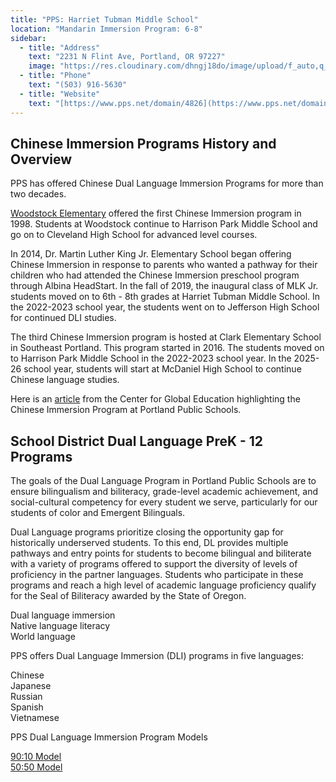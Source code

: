 ```yaml
---
title: "PPS: Harriet Tubman Middle School"
location: "Mandarin Immersion Program: 6-8"
sidebar:
  - title: "Address"
    text: "2231 N Flint Ave, Portland, OR 97227"
    image: "https://res.cloudinary.com/dhngj18do/image/upload/f_auto,q_auto/v1/images/activities/HT-Logo-18-WEB-86x86PX"
  - title: "Phone"
    text: "(503) 916-5630"
  - title: "Website"
    text: "[https://www.pps.net/domain/4826](https://www.pps.net/domain/4826)"
---
```


## Chinese Immersion Programs History and Overview

PPS has offered Chinese Dual Language Immersion Programs for more than two decades.

[Woodstock Elementary](https://pdxchinese.org/resources/communities_mandarin/00pps_woodstock/) offered the first Chinese Immersion program in 1998. Students at Woodstock continue to Harrison Park Middle School and go on to Cleveland High School for advanced level courses.

In 2014, Dr. Martin Luther King Jr. Elementary School began offering Chinese Immersion in response to parents who wanted a pathway for their children who had attended the Chinese Immersion preschool program through Albina HeadStart. In the fall of 2019, the inaugural class of MLK Jr. students moved on to 6th - 8th grades at Harriet Tubman Middle School. In the 2022-2023 school year, the students went on to Jefferson High School for continued DLI studies.

The third Chinese Immersion program is hosted at Clark Elementary School in Southeast Portland. This program started in 2016. The students moved on to Harrison Park Middle School in the 2022-2023 school year. In the 2025-26 school year, students will start at McDaniel High School to continue Chinese language studies.

Here is an [article](https://asiasociety.org/education/portland-public-schools-chinese-program?page=1) from the Center for Global Education highlighting the Chinese Immersion Program at Portland Public Schools.

## School District Dual Language PreK - 12 Programs

The goals of the Dual Language Program in Portland Public Schools are to ensure bilingualism and biliteracy, grade-level academic achievement, and social-cultural competency for every student we serve, particularly for our students of color and Emergent Bilinguals.

Dual Language programs prioritize closing the opportunity gap for historically underserved students. To this end, DL provides multiple pathways and entry points for students to become bilingual and biliterate with a variety of programs offered to support the diversity of levels of proficiency in the partner languages. Students who participate in these programs and reach a high level of academic language proficiency qualify for the Seal of Biliteracy awarded by the State of Oregon.

Dual language immersion  
Native language literacy  
World language  

PPS offers Dual Language Immersion (DLI) programs in five languages:

Chinese  
Japanese  
Russian  
Spanish  
Vietnamese  

PPS Dual Language Immersion Program Models

[90:10 Model](https://drive.google.com/file/d/13wgs19wmzzwH97-IhbeJ1qxJ93Buo8VN/view)  
[50:50 Model](https://drive.google.com/file/d/19_9QeizsJ-0AM0P9I6Y7u3s4ccXUfZXn/view)  
